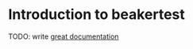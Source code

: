 # Introduction to beakertest

TODO: write [great documentation](http://jacobian.org/writing/what-to-write/)

